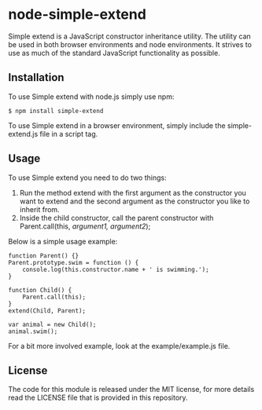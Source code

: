 # node-simple-extend

Simple extend is a JavaScript constructor inheritance utility. The utility can be used in both browser environments and node environments. It strives to use as much of the standard JavaScript functionality as possible.

## Installation
To use Simple extend with node.js simply use npm:
    
    $ npm install simple-extend

To use Simple extend in a browser environment, simply include the simple-extend.js file in a script tag.

## Usage

To use Simple extend you need to do two things:

1. Run the method extend with the first argument as the constructor you want to extend and the second argument as the constructor you like to inherit from.
2. Inside the child constructor, call the parent constructor with Parent.call(this, *argument1, argument2*);

Below is a simple usage example:

    function Parent() {}
    Parent.prototype.swim = function () {
        console.log(this.constructor.name + ' is swimming.');
    }

    function Child() {
        Parent.call(this);
    }
    extend(Child, Parent);

    var animal = new Child();
    animal.swim();

For a bit more involved example, look at the example/example.js file.

## License

The code for this module is released under the MIT license, for more details read the LICENSE file that is provided in this repository.
